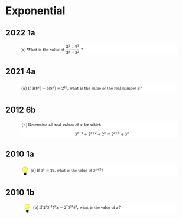 # Exponential

## 2022 1a

<figure><img src="../.gitbook/assets/截屏2022-11-18 上午10.12.31.png" alt=""><figcaption></figcaption></figure>

## 2021 4a

<figure><img src="../.gitbook/assets/截屏2022-11-18 上午10.37.31.png" alt=""><figcaption></figcaption></figure>

## 2012 6b

<figure><img src="../.gitbook/assets/截屏2022-12-30 上午10.30.02.png" alt=""><figcaption></figcaption></figure>

## 2010 1a

<figure><img src="../.gitbook/assets/截屏2023-12-05 下午4.08.10.png" alt=""><figcaption></figcaption></figure>

## 2010 1b

<figure><img src="../.gitbook/assets/截屏2023-12-05 下午4.08.40.png" alt=""><figcaption></figcaption></figure>
